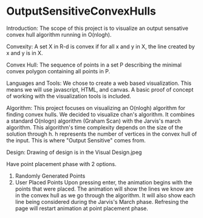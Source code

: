 # OutputSensitiveConvexHulls

Introduction:
The scope of this project is to visualize an output sensative convex hull algorithm running in O(nlogh).

Convexity: 
A set X in R-d is convex if for all x and y in X, the line created by x and y is in X.

Convex Hull:
The sequence of points in a set P describing the minimal convex polygon containing all points in P.

Languages and Tools:
We chose to create a web based visualization.
This means we will use javascript, HTML, and canvas.
A basic proof of concept of working with the visualization tools is included.

Algorithm:
This project focuses on visualizing an O(nlogh) algorithm for finding convex hulls.
We decided to visualize chan's algorithm.
It combines a standard O(nlogn) algorithm (Graham Scan) with the Jarvis's march algorithm.
This algorithm's time complexity depends on the size of the solution through h.
h represents the number of vertices in the convex hull of the input.
This is where "Output Sensitive" comes from.

Design:
Drawing of design is in the Visual Design.jpeg

Have point placement phase with 2 options.
1. Randomly Generated Points
2. User Placed Points
Upon pressing enter, the animation begins with the points that were placed.
The animation will show the lines we know are in the convex hull as we go through the algorithm.
It will also show each line being considered during the Jarvis's March phase.
Refresing the page will restart animation at point placement phase.
